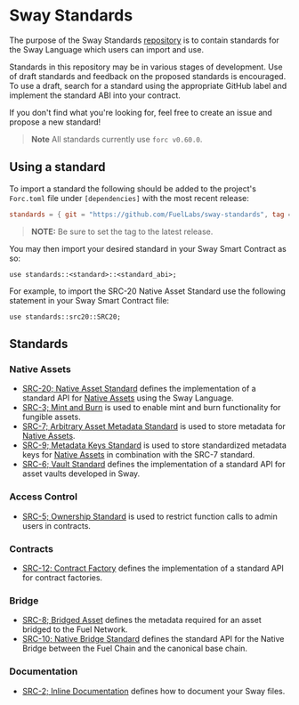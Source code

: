 # Sway Standards

The purpose of the Sway Standards [repository](https://github.com/FuelLabs/sway-standards) is to contain standards for the Sway Language which users can import and use.

Standards in this repository may be in various stages of development. Use of draft standards and feedback on the proposed standards is encouraged. To use a draft, search for a standard using the appropriate GitHub label and implement the standard ABI into your contract.

If you don't find what you're looking for, feel free to create an issue and propose a new standard!

> **Note**
> All standards currently use `forc v0.60.0`.

## Using a standard

To import a standard the following should be added to the project's `Forc.toml` file under `[dependencies]` with the most recent release:

```toml
standards = { git = "https://github.com/FuelLabs/sway-standards", tag = "v0.4.4" }
```

> **NOTE:**
> Be sure to set the tag to the latest release.

You may then import your desired standard in your Sway Smart Contract as so:

```sway
use standards::<standard>::<standard_abi>;
```

For example, to import the SRC-20 Native Asset Standard use the following statement in your Sway Smart Contract file:

```sway
use standards::src20::SRC20;
```

## Standards

### Native Assets

- [SRC-20; Native Asset Standard](./SRCs/src-20.md) defines the implementation of a standard API for [Native Assets](https://docs.fuel.network/docs/sway/blockchain-development/native_assets) using the Sway Language.
- [SRC-3; Mint and Burn](./SRCs/src-3.md) is used to enable mint and burn functionality for fungible assets.
- [SRC-7; Arbitrary Asset Metadata Standard](./SRCs/src-7.md) is used to store metadata for [Native Assets](https://docs.fuel.network/docs/sway/blockchain-development/native_assets).
- [SRC-9; Metadata Keys Standard](./SRCs/src-9.md) is used to store standardized metadata keys for [Native Assets](https://docs.fuel.network/docs/sway/blockchain-development/native_assets) in combination with the SRC-7 standard.
- [SRC-6; Vault Standard](./SRCs/src-6.md) defines the implementation of a standard API for asset vaults developed in Sway.

### Access Control

- [SRC-5; Ownership Standard](./SRCs/src-5.md) is used to restrict function calls to admin users in contracts.

### Contracts

- [SRC-12; Contract Factory](./SRCs/src-12.md) defines the implementation of a standard API for contract factories.

### Bridge

- [SRC-8; Bridged Asset](./SRCs/src-8.md) defines the metadata required for an asset bridged to the Fuel Network.
- [SRC-10; Native Bridge Standard](./SRCs/src-10.md) defines the standard API for the Native Bridge between the Fuel Chain and the canonical base chain.

### Documentation

- [SRC-2; Inline Documentation](./SRCs/src-2.md) defines how to document your Sway files.
